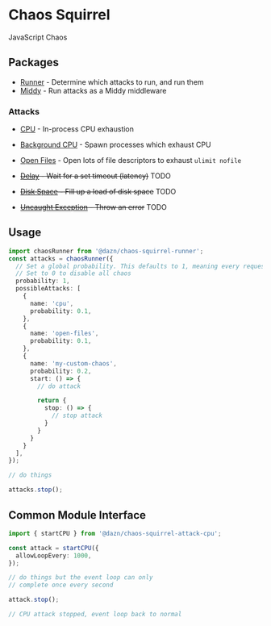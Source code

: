 # Chaos Squirrel

JavaScript Chaos

## Packages

- [Runner](./packages/runner) - Determine which attacks to run, and run them
- [Middy](./packages/middy) - Run attacks as a Middy middleware

### Attacks

- [CPU](./packages/attack-cpu) - In-process CPU exhaustion
- [Background CPU](./packages/attack-cpu-background) - Spawn processes which exhaust CPU
- [Open Files](./packages/attack-open-files) - Open lots of file descriptors to exhaust `ulimit nofile`


- <del>[Delay](./packages/delay) - Wait for a set timeout (latency)</del> TODO
- <del>[Disk Space](./packages/disk) - Fill up a load of disk space</del> TODO
- <del>[Uncaught Exception](./packages/uncaught-exception) - Throw an error</del> TODO


## Usage

```ts
import chaosRunner from '@dazn/chaos-squirrel-runner';
const attacks = chaosRunner({
  // Set a global probability. This defaults to 1, meaning every request is open to chaos
  // Set to 0 to disable all chaos
  probability: 1,
  possibleAttacks: [
    {
      name: 'cpu',
      probability: 0.1,
    },
    {
      name: 'open-files',
      probability: 0.1,
    },
    {
      name: 'my-custom-chaos',
      probability: 0.2,
      start: () => {
        // do attack

        return {
          stop: () => {
            // stop attack
          }
        }
      }
    }
  ],
});

// do things

attacks.stop();
```


## Common Module Interface

```ts
import { startCPU } from '@dazn/chaos-squirrel-attack-cpu';

const attack = startCPU({
  allowLoopEvery: 1000,
});

// do things but the event loop can only
// complete once every second

attack.stop();

// CPU attack stopped, event loop back to normal
```
